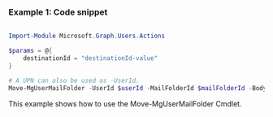 ### Example 1: Code snippet

```powershell

Import-Module Microsoft.Graph.Users.Actions

$params = @{
	destinationId = "destinationId-value"
}

# A UPN can also be used as -UserId.
Move-MgUserMailFolder -UserId $userId -MailFolderId $mailFolderId -BodyParameter $params

```
This example shows how to use the Move-MgUserMailFolder Cmdlet.

